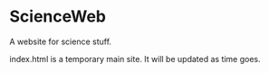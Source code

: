 # ScienceWeb
A website for science stuff.

index.html is a temporary main site.
It will be updated as time goes.